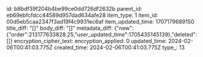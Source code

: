 id: b8bdf39f204b4be99ce0dd726df2632b
parent_id: eb69ebfcfdcc44589d957dad634afe28
item_type: 1
item_id: 00d5eb5caa2347f3ad19f4c9931ec6af
item_updated_time: 1707179689150
title_diff: "[]"
body_diff: "[]"
metadata_diff: {"new":{"order":213177633828.25,"user_updated_time":1705435145139},"deleted":[]}
encryption_cipher_text: 
encryption_applied: 0
updated_time: 2024-02-06T00:41:03.775Z
created_time: 2024-02-06T00:41:03.775Z
type_: 13
